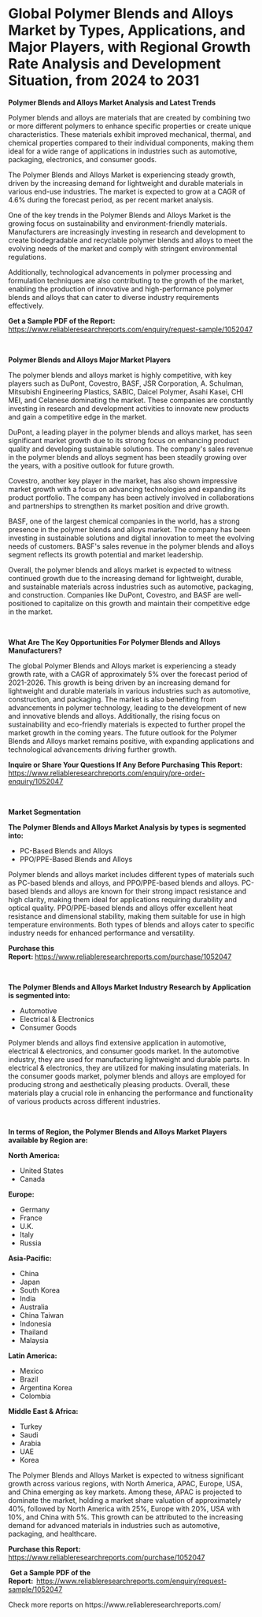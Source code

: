<p><h1>Global Polymer Blends and Alloys Market by Types, Applications, and Major Players, with Regional Growth Rate Analysis and Development Situation, from 2024 to 2031</h1></p><p><strong>Polymer Blends and Alloys Market Analysis and Latest Trends</strong></p>
<p><p>Polymer blends and alloys are materials that are created by combining two or more different polymers to enhance specific properties or create unique characteristics. These materials exhibit improved mechanical, thermal, and chemical properties compared to their individual components, making them ideal for a wide range of applications in industries such as automotive, packaging, electronics, and consumer goods.</p><p>The Polymer Blends and Alloys Market is experiencing steady growth, driven by the increasing demand for lightweight and durable materials in various end-use industries. The market is expected to grow at a CAGR of 4.6% during the forecast period, as per recent market analysis.</p><p>One of the key trends in the Polymer Blends and Alloys Market is the growing focus on sustainability and environment-friendly materials. Manufacturers are increasingly investing in research and development to create biodegradable and recyclable polymer blends and alloys to meet the evolving needs of the market and comply with stringent environmental regulations.</p><p>Additionally, technological advancements in polymer processing and formulation techniques are also contributing to the growth of the market, enabling the production of innovative and high-performance polymer blends and alloys that can cater to diverse industry requirements effectively.</p></p>
<p><strong>Get a Sample PDF of the Report:&nbsp;</strong> <a href="https://www.reliableresearchreports.com/enquiry/request-sample/1052047">https://www.reliableresearchreports.com/enquiry/request-sample/1052047</a></p>
<p>&nbsp;</p>
<p><strong>Polymer Blends and Alloys Major Market Players</strong></p>
<p><p>The polymer blends and alloys market is highly competitive, with key players such as DuPont, Covestro, BASF, JSR Corporation, A. Schulman, Mitsubishi Engineering Plastics, SABIC, Daicel Polymer, Asahi Kasei, CHI MEI, and Celanese dominating the market. These companies are constantly investing in research and development activities to innovate new products and gain a competitive edge in the market.</p><p>DuPont, a leading player in the polymer blends and alloys market, has seen significant market growth due to its strong focus on enhancing product quality and developing sustainable solutions. The company's sales revenue in the polymer blends and alloys segment has been steadily growing over the years, with a positive outlook for future growth.</p><p>Covestro, another key player in the market, has also shown impressive market growth with a focus on advancing technologies and expanding its product portfolio. The company has been actively involved in collaborations and partnerships to strengthen its market position and drive growth.</p><p>BASF, one of the largest chemical companies in the world, has a strong presence in the polymer blends and alloys market. The company has been investing in sustainable solutions and digital innovation to meet the evolving needs of customers. BASF's sales revenue in the polymer blends and alloys segment reflects its growth potential and market leadership.</p><p>Overall, the polymer blends and alloys market is expected to witness continued growth due to the increasing demand for lightweight, durable, and sustainable materials across industries such as automotive, packaging, and construction. Companies like DuPont, Covestro, and BASF are well-positioned to capitalize on this growth and maintain their competitive edge in the market.</p></p>
<p>&nbsp;</p>
<p><strong>What Are The Key Opportunities For Polymer Blends and Alloys Manufacturers?</strong></p>
<p><p>The global Polymer Blends and Alloys market is experiencing a steady growth rate, with a CAGR of approximately 5% over the forecast period of 2021-2026. This growth is being driven by an increasing demand for lightweight and durable materials in various industries such as automotive, construction, and packaging. The market is also benefiting from advancements in polymer technology, leading to the development of new and innovative blends and alloys. Additionally, the rising focus on sustainability and eco-friendly materials is expected to further propel the market growth in the coming years. The future outlook for the Polymer Blends and Alloys market remains positive, with expanding applications and technological advancements driving further growth.</p></p>
<p><strong>Inquire or Share Your Questions If Any Before Purchasing This Report:</strong> <a href="https://www.reliableresearchreports.com/enquiry/pre-order-enquiry/1052047">https://www.reliableresearchreports.com/enquiry/pre-order-enquiry/1052047</a></p>
<p>&nbsp;</p>
<p><strong>Market Segmentation</strong></p>
<p><strong>The Polymer Blends and Alloys Market Analysis by types is segmented into:</strong></p>
<p><ul><li>PC-Based Blends and Alloys</li><li>PPO/PPE-Based Blends and Alloys</li></ul></p>
<p><p>Polymer blends and alloys market includes different types of materials such as PC-based blends and alloys, and PPO/PPE-based blends and alloys. PC-based blends and alloys are known for their strong impact resistance and high clarity, making them ideal for applications requiring durability and optical quality. PPO/PPE-based blends and alloys offer excellent heat resistance and dimensional stability, making them suitable for use in high temperature environments. Both types of blends and alloys cater to specific industry needs for enhanced performance and versatility.</p></p>
<p><strong>Purchase this Report:&nbsp;</strong><a href="https://www.reliableresearchreports.com/purchase/1052047">https://www.reliableresearchreports.com/purchase/1052047</a></p>
<p>&nbsp;</p>
<p><strong>The Polymer Blends and Alloys Market Industry Research by Application is segmented into:</strong></p>
<p><ul><li>Automotive</li><li>Electrical & Electronics</li><li>Consumer Goods</li></ul></p>
<p><p>Polymer blends and alloys find extensive application in automotive, electrical & electronics, and consumer goods market. In the automotive industry, they are used for manufacturing lightweight and durable parts. In electrical & electronics, they are utilized for making insulating materials. In the consumer goods market, polymer blends and alloys are employed for producing strong and aesthetically pleasing products. Overall, these materials play a crucial role in enhancing the performance and functionality of various products across different industries.</p></p>
<p>&nbsp;</p>
<p><strong>In terms of Region, the Polymer Blends and Alloys Market Players available by Region are:</strong></p>
<p>
    <p> <strong> North America: </strong>
        <ul>
            <li>United States</li>
            <li>Canada</li>
        </ul>
        </p> 
    <p> <strong> Europe: </strong>
        <ul>
            <li>Germany</li>
            <li>France</li>
            <li>U.K.</li>
            <li>Italy</li>
            <li>Russia</li>
        </ul>
        </p> 
    <p> <strong> Asia-Pacific: </strong>
        <ul>
            <li>China</li>
            <li>Japan</li>
            <li>South Korea</li>
            <li>India</li>
            <li>Australia</li>
            <li>China Taiwan</li>
            <li>Indonesia</li>
            <li>Thailand</li>
            <li>Malaysia</li>
        </ul>
        </p> 
    <p> <strong> Latin America: </strong>
        <ul>
            <li>Mexico</li>
            <li>Brazil</li>
            <li>Argentina Korea</li>
            <li>Colombia</li>
        </ul>
        </p> 
    <p> <strong> Middle East & Africa: </strong>
        <ul>
            <li>Turkey</li>
            <li>Saudi</li>
            <li>Arabia</li>
            <li>UAE</li>
            <li>Korea</li>
        </ul>
    </p>
    </p>
<p><p>The Polymer Blends and Alloys Market is expected to witness significant growth across various regions, with North America, APAC, Europe, USA, and China emerging as key markets. Among these, APAC is projected to dominate the market, holding a market share valuation of approximately 40%, followed by North America with 25%, Europe with 20%, USA with 10%, and China with 5%. This growth can be attributed to the increasing demand for advanced materials in industries such as automotive, packaging, and healthcare.</p></p>
<p><strong>Purchase this Report: </strong><a href="https://www.reliableresearchreports.com/purchase/1052047">https://www.reliableresearchreports.com/purchase/1052047</a></p>
<p>&nbsp;<strong>Get a Sample PDF of the Report:&nbsp;&nbsp;</strong><a href="https://www.reliableresearchreports.com/enquiry/request-sample/1052047">https://www.reliableresearchreports.com/enquiry/request-sample/1052047</a></p>
<p><strong></strong></p>
<p>Check more reports on https://www.reliableresearchreports.com/</p>